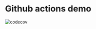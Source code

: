 # Github actions demo

[![codecov](https://codecov.io/gh/tsarenkotxt/spring-boot-github-actions-demo/branch/master/graph/badge.svg)](https://codecov.io/gh/tsarenkotxt/spring-boot-github-actions-demo)
